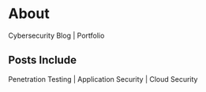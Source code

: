 # About
Cybersecurity Blog | Portfolio

## Posts Include
Penetration Testing | Application Security | Cloud Security
